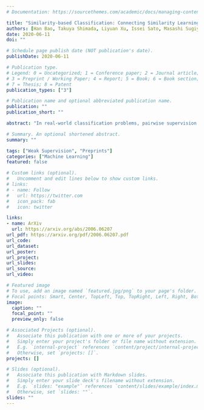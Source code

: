 ```yaml
---
# Documentation: https://sourcethemes.com/academic/docs/managing-content/

title: "Similarity-based Classification: Connecting Similarity Learning to Binary Classification"
authors: [Han Bao, Takuya Shimada, Liyuan Xu, Issei Sato, Masashi Sugiyama]
date: 2020-06-11
doi: ""

# Schedule page publish date (NOT publication's date).
publishDate: 2020-06-11

# Publication type.
# Legend: 0 = Uncategorized; 1 = Conference paper; 2 = Journal article;
# 3 = Preprint / Working Paper; 4 = Report; 5 = Book; 6 = Book section;
# 7 = Thesis; 8 = Patent
publication_types: ["3"]

# Publication name and optional abbreviated publication name.
publication: ""
publication_short: ""

abstract: "In real-world classification problems, pairwise supervision (i.e., a pair of patterns with a binary label indicating whether they belong to the same class or not) can often be obtained at a lower cost than ordinary class labels. Similarity learning is a general framework to utilize such pairwise supervision to elicit useful representations by inferring the relationship between two data points, which encompasses various important preprocessing tasks such as metric learning, kernel learning, graph embedding, and contrastive representation learning. Although elicited representations are expected to perform well in downstream tasks such as classification, little theoretical insight has been given in the literature so far. In this paper, we reveal that a specific formulation of similarity learning is strongly related to the objective of binary classification, which spurs us to learn a binary classifier without ordinary class labels---by fitting the product of real-valued prediction functions of pairwise patterns to their similarity. Our formulation of similarity learning does not only generalize many existing ones, but also admits an excess risk bound showing an explicit connection to classification. Finally, we empirically demonstrate the practical usefulness of the proposed method on benchmark datasets."

# Summary. An optional shortened abstract.
summary: ""

tags: ["Weak Supervision", "Preprints"]
categories: ["Machine Learning"]
featured: false

# Custom links (optional).
#   Uncomment and edit lines below to show custom links.
# links:
# - name: Follow
#   url: https://twitter.com
#   icon_pack: fab
#   icon: twitter

links:
- name: ArXiv
  url: https://arxiv.org/abs/2006.06207
url_pdf: https://arxiv.org/pdf/2006.06207.pdf
url_code:
url_dataset:
url_poster:
url_project:
url_slides:
url_source:
url_video:

# Featured image
# To use, add an image named `featured.jpg/png` to your page's folder. 
# Focal points: Smart, Center, TopLeft, Top, TopRight, Left, Right, BottomLeft, Bottom, BottomRight.
image:
  caption: ""
  focal_point: ""
  preview_only: false

# Associated Projects (optional).
#   Associate this publication with one or more of your projects.
#   Simply enter your project's folder or file name without extension.
#   E.g. `internal-project` references `content/project/internal-project/index.md`.
#   Otherwise, set `projects: []`.
projects: []

# Slides (optional).
#   Associate this publication with Markdown slides.
#   Simply enter your slide deck's filename without extension.
#   E.g. `slides: "example"` references `content/slides/example/index.md`.
#   Otherwise, set `slides: ""`.
slides: ""
---
```

